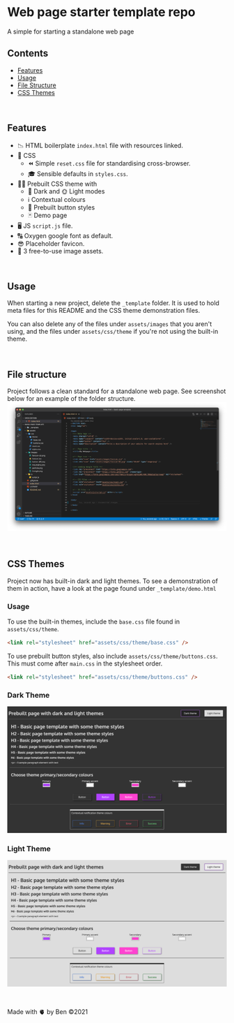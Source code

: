 # Web page starter template repo

A simple for starting a standalone web page

## Contents
- [Features](#features)
- [Usage](#usage)
- [File Structure](#file-structure)
- [CSS Themes](#css-themes)  
  
<br />  
  
  
## Features

- 📉 HTML boilerplate `index.html` file with resources linked.
- 🎨 CSS
  - ⏪ Simple `reset.css` file for standardising cross-browser.
  - 🎓 Sensible defaults in `styles.css`.
- 👷‍♀️ Prebuilt CSS theme with
  - 🌙 Dark and 🌞 Light modes
  - ℹ️ Contextual colours
  - 🔘 Prebuilt button styles
  - 🃏 Demo page
- 🖥️ JS `script.js` file.
- 🔠 Oxygen google font as default.
- 😎 Placeholder favicon.
- 🌄 3 free-to-use image assets.  
  
<br />  

## Usage

When starting a new project, delete the `_template` folder. It is used to hold meta files for this README and the CSS theme demonstration files.

You can also delete any of the files under `assets/images` that you aren't using, and the files under `assets/css/theme` if you're not using the built-in theme.  
  
<br />  

## File structure

Project follows a clean standard for a standalone web page. See screenshot below for an example of the folder structure.
![Project screenshot](./_template/file_layout.png "Screenshot of template file structure in VS Code")  
  
<br />  

## CSS Themes

Project now has built-in dark and light themes. To see a demonstration of them in action, have a look at the page found under `_template/demo.html`  

### Usage

To use the built-in themes, include the `base.css` file found in `assets/css/theme`.

```html
<link rel="stylesheet" href="assets/css/theme/base.css" />
```

To use prebuilt button styles, also include `assets/css/theme/buttons.css`. This must come after `main.css` in the stylesheet order.

```html
<link rel="stylesheet" href="assets/css/theme/buttons.css" />
```  
  
### Dark Theme

![Dark screenshot](./_template/dark_theme.png "Screenshot of example page in Dark theme")  

### Light Theme

![Light screenshot](./_template/light_theme.png "Screenshot of example page in Light theme")  
  
<br />  

Made with 🫀 by Ben
©️2021